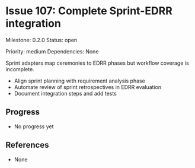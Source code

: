# Issue 107: Complete Sprint-EDRR integration
Milestone: 0.2.0
Status: open

Priority: medium
Dependencies: None


Sprint adapters map ceremonies to EDRR phases but workflow coverage is incomplete.

- Align sprint planning with requirement analysis phase
- Automate review of sprint retrospectives in EDRR evaluation
- Document integration steps and add tests

## Progress

- No progress yet

## References

- None

